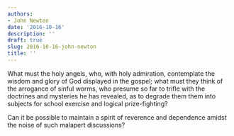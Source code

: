 ```yaml
---
authors:
- John Newton
date: '2016-10-16'
description: ''
draft: true
slug: 2016-10-16-john-newton
title: ''
---
```

What must the holy angels, who, with holy admiration, contemplate the wisdom and glory of God displayed in the gospel; what must they think of the arrogance of sinful worms, who presume so far to trifle with the doctrines and mysteries he has revealed, as to degrade them them into subjects for school exercise and logical prize-fighting? 

Can it be possible to maintain a spirit of reverence and dependence amidst the noise of such malapert discussions?



